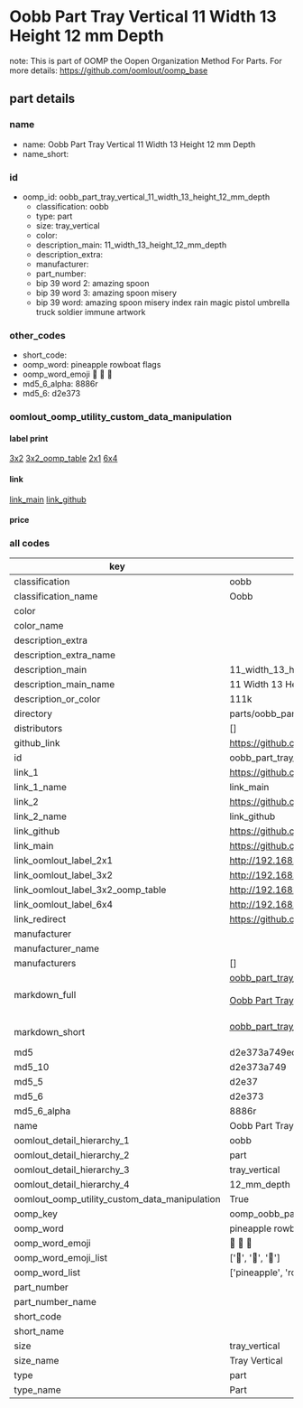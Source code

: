# Oobb Part Tray Vertical 11 Width 13 Height 12 mm Depth  

note: This is part of OOMP the Oopen Organization Method For Parts. For more details: https://github.com/oomlout/oomp_base

##  part details
  







### name
* name: Oobb Part Tray Vertical 11 Width 13 Height 12 mm Depth
* name_short: 
### id
* oomp_id: oobb_part_tray_vertical_11_width_13_height_12_mm_depth
  * classification: oobb
  * type: part
  * size: tray_vertical
  * color: 
  * description_main: 11_width_13_height_12_mm_depth
  * description_extra: 
  * manufacturer: 
  * part_number: 
  * bip 39 word 2: amazing spoon
  * bip 39 word 3: amazing spoon misery
  * bip 39 word: amazing spoon misery index rain magic pistol umbrella truck soldier immune artwork

### other_codes
* short_code: 
* oomp_word: pineapple rowboat flags
* oomp_word_emoji :pineapple: :rowboat: :flags:
* md5_6_alpha: 8886r
* md5_6: d2e373






### oomlout_oomp_utility_custom_data_manipulation
#### label print
[3x2](http://192.168.1.245:1112/?label=oomp%208886r)
[3x2_oomp_table](http://192.168.1.108:1112/?label=oomp%208886r)
[2x1](http://192.168.1.242:1112/?label=oomp%208886r)
[6x4](http://192.168.1.55:1112/?label=oomp%208886r)    

#### link

[link_main](https://github.com/oomlout/oomlout_oomp_version_1_messy/tree/main/parts/oobb_part_tray_vertical_11_width_13_height_12_mm_depth) [link_github](https://github.com/oomlout/oomlout_oomp_version_1_messy/tree/main/parts/oobb_part_tray_vertical_11_width_13_height_12_mm_depth)                             

#### price







### all codes 
| key | value |  
| --- | --- |  
| classification | oobb |  
| classification_name | Oobb |  
| color |  |  
| color_name |  |  
| description_extra |  |  
| description_extra_name |  |  
| description_main | 11_width_13_height_12_mm_depth |  
| description_main_name | 11 Width 13 Height 12 mm Depth |  
| description_or_color | 111k |  
| directory | parts/oobb_part_tray_vertical_11_width_13_height_12_mm_depth |  
| distributors | [] |  
| github_link | https://github.com/oomlout/oomlout_oomp_part_src/tree/main/parts/oobb_part_tray_vertical_11_width_13_height_12_mm_depth |  
| id | oobb_part_tray_vertical_11_width_13_height_12_mm_depth |  
| link_1 | https://github.com/oomlout/oomlout_oomp_version_1_messy/tree/main/parts/oobb_part_tray_vertical_11_width_13_height_12_mm_depth |  
| link_1_name | link_main |  
| link_2 | https://github.com/oomlout/oomlout_oomp_version_1_messy/tree/main/parts/oobb_part_tray_vertical_11_width_13_height_12_mm_depth |  
| link_2_name | link_github |  
| link_github | https://github.com/oomlout/oomlout_oomp_version_1_messy/tree/main/parts/oobb_part_tray_vertical_11_width_13_height_12_mm_depth |  
| link_main | https://github.com/oomlout/oomlout_oomp_version_1_messy/tree/main/parts/oobb_part_tray_vertical_11_width_13_height_12_mm_depth |  
| link_oomlout_label_2x1 | http://192.168.1.242:1112/?label=oomp%208886r |  
| link_oomlout_label_3x2 | http://192.168.1.245:1112/?label=oomp%208886r |  
| link_oomlout_label_3x2_oomp_table | http://192.168.1.108:1112/?label=oomp%208886r |  
| link_oomlout_label_6x4 | http://192.168.1.55:1112/?label=oomp%208886r |  
| link_redirect | https://github.com/oomlout/oomlout_oomp_version_1_messy/tree/main/parts/oobb_part_tray_vertical_11_width_13_height_12_mm_depth |  
| manufacturer |  |  
| manufacturer_name |  |  
| manufacturers | [] |  
| markdown_full | [oobb_part_tray_vertical_11_width_13_height_12_mm_depth](none)<br>[](none)<br>[Oobb Part Tray Vertical 11 Width 13 Height 12 Mm Depth](none)<br><br> |  
| markdown_short | [oobb_part_tray_vertical_11_width_13_height_12_mm_depth](none)<br><br> |  
| md5 | d2e373a749ec34ae1758872d1b74a03e |  
| md5_10 | d2e373a749 |  
| md5_5 | d2e37 |  
| md5_6 | d2e373 |  
| md5_6_alpha | 8886r |  
| name | Oobb Part Tray Vertical 11 Width 13 Height 12 mm Depth |  
| oomlout_detail_hierarchy_1 | oobb |  
| oomlout_detail_hierarchy_2 | part |  
| oomlout_detail_hierarchy_3 | tray_vertical |  
| oomlout_detail_hierarchy_4 | 12_mm_depth |  
| oomlout_oomp_utility_custom_data_manipulation | True |  
| oomp_key | oomp_oobb_part_tray_vertical_11_width_13_height_12_mm_depth |  
| oomp_word | pineapple rowboat flags |  
| oomp_word_emoji | :pineapple: :rowboat: :flags: |  
| oomp_word_emoji_list | [':pineapple:', ':rowboat:', ':flags:'] |  
| oomp_word_list | ['pineapple', 'rowboat', 'flags'] |  
| part_number |  |  
| part_number_name |  |  
| short_code |  |  
| short_name |  |  
| size | tray_vertical |  
| size_name | Tray Vertical |  
| type | part |  
| type_name | Part |  
